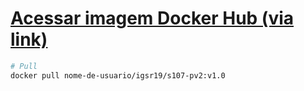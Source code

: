 # <a href="[https://1drv.ms/b/s!AjjVIAVv01kaolP1UpYLXZjTv9i1?e=ncOOGE](https://hub.docker.com/layers/igsr19/s107-pv2/v1.0/images/sha256-b5aaf672a7d4c4ed76f3548d0d4327399f2b31d6ff8a9a512ce8d6b32400b109?tab=layers)">Acessar imagem Docker Hub (via link)</a>
```bash
# Pull
docker pull nome-de-usuario/igsr19/s107-pv2:v1.0
```

